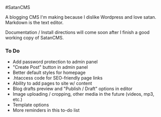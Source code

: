#SatanCMS

A blogging CMS I'm making because I dislike Wordpress and love satan. Markdown is the text editor.

Documentation / Install directions will come soon after I finish a good working copy of SatanCMS.

### To Do

- Add password protection to admin panel
- "Create Post" button in admin panel
- Better default styles for homepage
- .htaccess code for SEO-friendly page links
- Ability to add pages to site w/ content
- Blog drafts preview and "Publish / Draft" options in editor
- Image uploading / cropping, other media in the future (videos, mp3, etc.)
- Template options
- More reminders in this to-do list